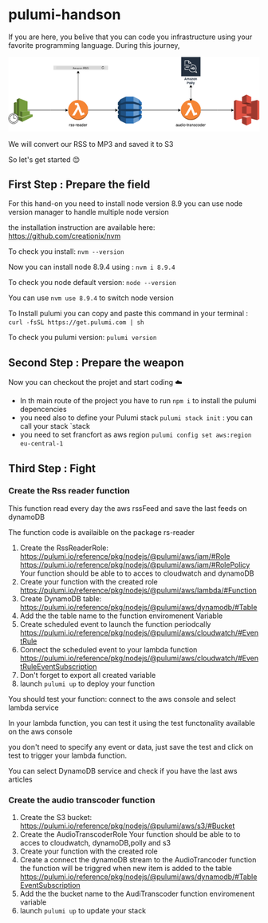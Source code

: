 # pulumi-handson
If you are here, you belive that you can code you infrastructure using your favorite programming language.
During this journey, 

![alt text](architecture_lambda.png "Transcoder Architecture")

We will convert our RSS to MP3 and saved it to S3

So let's get started :blush:

## First Step : Prepare the field

For this hand-on you need to install node version 8.9
you can use node version manager to handle multiple node version

the installation instruction are available here: https://github.com/creationix/nvm

To check you install: `nvm --version`

Now you can install node 8.9.4 using : `nvm i 8.9.4`

To check you node default version: `node --version`

You can use `nvm use 8.9.4` to switch node version

To Install pulumi you can copy and paste this command in your terminal : `curl -fsSL https://get.pulumi.com | sh`

To check you pulumi version: `pulumi version`

## Second Step : Prepare the weapon

Now you can checkout the projet and start coding :cloud:

- In th main route of the project you have to run `npm i` to install the pulumi depencencies
- you need also to define your Pulumi stack  `pulumi stack init` : you can call your stack `stack
- you need to set francfort as aws region `pulumi config set aws:region eu-central-1`

## Third Step : Fight

### Create the Rss reader function

This function read every day the aws rssFeed and save the last feeds on dynamoDB

The function code is availaible on the package rs-reader

1. Create the RssReaderRole:
   https://pulumi.io/reference/pkg/nodejs/@pulumi/aws/iam/#Role
   https://pulumi.io/reference/pkg/nodejs/@pulumi/aws/iam/#RolePolicy
   Your function should be able to to acces to cloudwatch and dynamoDB
2. Create your function with the created role
   https://pulumi.io/reference/pkg/nodejs/@pulumi/aws/lambda/#Function
3. Create DynamoDB table:
   https://pulumi.io/reference/pkg/nodejs/@pulumi/aws/dynamodb/#Table
4. Add the the table name to the function enviromenent Variable  
4. Create scheduled event to launch the function periodcally
   https://pulumi.io/reference/pkg/nodejs/@pulumi/aws/cloudwatch/#EventRule
5. Connect the scheduled event to your lambda function
   https://pulumi.io/reference/pkg/nodejs/@pulumi/aws/cloudwatch/#EventRuleEventSubscription
6. Don't forget to export all created variable
7. launch `pulumi up` to deploy your function

You should test your function: connect to the aws console and select lambda service

In your lambda function, you can test it using the test functonality available on the aws console

you don't need to specify any event or data, just save the test and click on test to trigger your lambda function.

You can select DynamoDB service and check if you have the last aws articles

### Create the audio transcoder function

1. Create the S3 bucket:
    https://pulumi.io/reference/pkg/nodejs/@pulumi/aws/s3/#Bucket
2. Create the AudioTranscoderRole
   Your function should be able to to acces to cloudwatch, dynamoDB,polly and s3
3. Create your function with the created role
4. Create a connect the dynamoDB stream to the AudioTrancoder function
    the function will be triggred when new item is added to the table
    https://pulumi.io/reference/pkg/nodejs/@pulumi/aws/dynamodb/#TableEventSubscription
4. Add the the bucket name to the AudiTranscoder function enviromenent variable  
5. launch `pulumi up` to update your stack





